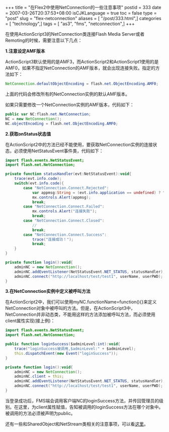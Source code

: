 +++
title = "在Flex2中使用NetConnection的一些注意事项"
postid = 333
date = 2007-03-26T20:37:53+08:00
isCJKLanguage = true
toc = false
type = "post"
slug = "flex-netconnection"
aliases = [ "/post/333.html",]
categories = [ "technology",]
tags = [ "as3", "fms", "netconnection",]
+++


在使用ActionScript3的NetConnection类连接Flash Media Server或者Remoting的时候，需要注意以下几点：

**1.注意设定AMF版本**  

ActionScript3默认使用的是AMF3，而ActionScript2和ActionScript1使用的是AMF0，如果不指定NetConnection的AMF版本，就会出现连接失败。指定的方法如下：

``` ActionScript
NetConnection.defaultObjectEncoding = flash.net.ObjectEncoding.AMF0;
```

上面的代码会修改所有的NetConnection实例的默认AMF版本。  

如果只需要修改一个NetConnection实例的AMF版本，代码如下：

``` ActionScript
public var NC:flash.net.NetConnection;
NC = new NetConnection();
NC.objectEncoding = flash.net.ObjectEncoding.AMF0;
```

**2.获取onStatus状态值**  

在ActionScript2中的方法已经不能使用，要获取NetConnection实例的连接状态，必须使用NetStatusEvent事件类，代码如下：<!--more-->

``` ActionScript
import flash.events.NetStatusEvent;
import flash.net.NetConnection;

private function statusHandler(evt:NetStatusEvent):void{
    trace(evt.info.code);
    switch(evt.info.code){
        case "NetConnection.Connect.Rejected":
            var appmsg:String = (evt.info.application == undefined) ? "" : evt.info.application;
            mx.controls.Alert(appmsg);
            break;
        case "NetConnection.Connect.Failed":
            mx.controls.Alert("连接失败");
            break;
        case "NetConnection.Connect.Closed":
            //
            break;
        case "NetConnection.Connect.Success":
            trace("连接成功！");
            break;
    }
}

private function login():void{
    adminNC = new NetConnection();
    adminNC.addEventListener(NetStatusEvent.NET_STATUS, statusHandler);
    adminNC.connect("http://localhost/test/test1", userName, userPWD);
}
```

**3.在NetConnection实例中定义被呼叫方法**  

在ActionScript2中，我们可以使用myNC.functionName=function(){}来定义NetConnection对象中被呼叫的方法。但是，在ActionScript3中，NetConnection并非动态类，不能用这样的方法添加被呼叫方法，而必须使用client属性实现(接上例)：

``` ActionScript
import flash.events.NetStatusEvent;
import flash.net.NetConnection;

public function loginSuccess($adminLevel:int):void{
    trace("loginSuccess被调用,$adminLevel:" + $adminLevel);
    this.dispatchEvent(new Event("loginSuccess"));
}

private function login():void{
    adminNC = new NetConnection();
    adminNC.client = this;
    adminNC.addEventListener(NetStatusEvent.NET_STATUS, statusHandler);
    adminNC.connect("http://localhost/test/test1", userName, userPWD);
}
```

当登录成功后，FMS端会调用客户端NC的loginSuccess方法，并传回管理员的级别。在这里，为client属性赋值，告知被调用的loginSuccess方法在哪个对象中。被调用的方法必须被声明为public。

还有一些和SharedObject和NetStream类相关的注意事项，可以看[这里](http://flash-communications.net/technotes/fms2/flex2FMS/index.html)。

